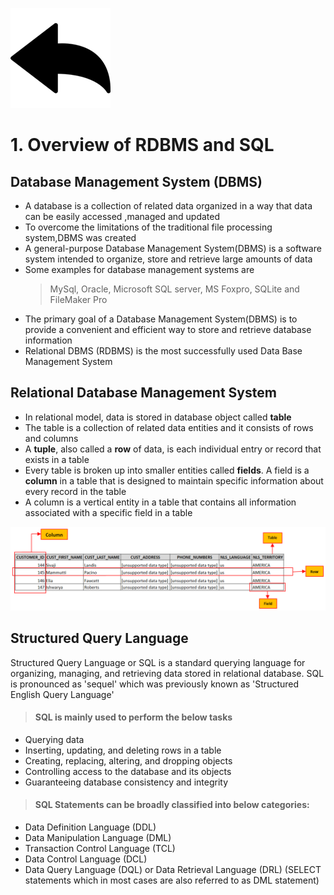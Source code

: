 ![Screenshot of a comment on a GitHub issue showing an image, added in the Markdown, of an Octocat smiling and raising a tentacle.](/01.%20basic-sql/images/go-back-arrow.png?raw=true)

# 1. Overview of RDBMS and SQL

## Database Management System (DBMS)
- A database is a collection of related data organized in a way that data can
be easily accessed ,managed and updated
- To overcome the limitations of the traditional file processing system,DBMS
was created
- A general-purpose Database Management System(DBMS) is a software
system intended to organize, store and retrieve large amounts of data
- Some examples for database management systems are
  > MySql, Oracle, Microsoft SQL server, MS Foxpro, SQLite and FileMaker Pro
- The primary goal of a Database Management System(DBMS) is to provide
a convenient and efficient way to store and retrieve database information
- Relational DBMS (RDBMS) is the most successfully used Data Base
Management System
## Relational Database Management System
- In relational model, data is stored in database object called **table**
- The table is a collection of related data entities and it consists of rows and
columns
- A **tuple**, also called a **row** of data, is each individual entry or record that
exists in a table
- Every table is broken up into smaller entities called **fields**. A field is a
**column** in a table that is designed to maintain specific information about
every record in the table
- A column is a vertical entity in a table that contains all information
associated with a specific field in a table

![images/rows-columns-fields.png](/01.%20basic-sql/images/rows-columns-fields.png?raw=true)

## Structured Query Language
Structured Query Language or SQL is a standard querying language for
organizing, managing, and retrieving data stored in relational database. SQL is
pronounced as 'sequel' which was previously known as 'Structured English Query
Language'

> #### SQL is mainly used to perform the below tasks
- Querying data
- Inserting, updating, and deleting rows in a table
- Creating, replacing, altering, and dropping objects
- Controlling access to the database and its objects
- Guaranteeing database consistency and integrity

> #### SQL Statements can be broadly classified into below categories:
- Data Definition Language (DDL)
- Data Manipulation Language (DML)
- Transaction Control Language (TCL)
- Data Control Language (DCL)
- Data Query Language (DQL) or Data Retrieval Language (DRL) (SELECT statements which in most cases are also referred to as DML statement)
